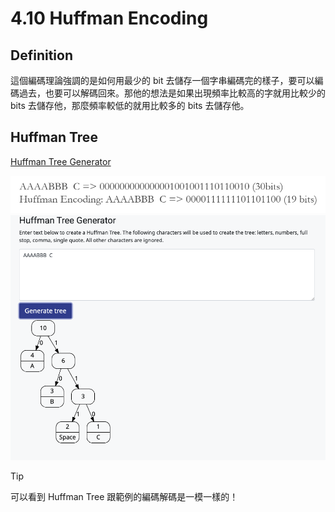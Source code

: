 # 4.10 Huffman Encoding

## Definition

這個編碼理論強調的是如何用最少的 bit 去儲存一個字串編碼完的樣子，要可以編碼過去，也要可以解碼回來。那他的想法是如果出現頻率比較高的字就用比較少的 bits 去儲存他，那麼頻率較低的就用比較多的 bits 去儲存他。
## Huffman Tree 

[Huffman Tree Generator](https://www.csfieldguide.org.nz/en/interactives/huffman-tree/)

![gh](https://raw.githubusercontent.com/SeanChenR/img_gif/main/myimage/1741935170000akgfav.png)
![gh](https://raw.githubusercontent.com/SeanChenR/img_gif/main/myimage/1741935124000s988rl.png)

> [!tip]
> 可以看到 Huffman Tree 跟範例的編碼解碼是一模一樣的！

